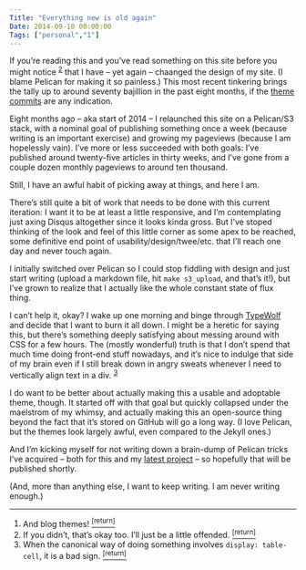 ```yaml
---
Title: "Everything new is old again"
Date: 2014-09-10 00:00:00
Tags: ["personal","1"]
---
```


<p>If you’re reading this and you’ve read something on this site before you might notice <sup class="footnote-ref" id="fnref:1"><a href="#fn:1" rel="footnote">2</a></sup> that I have – yet again – chaanged the design of my site.  (I blame Pelican for making it so painless.)  This most recent tinkering brings the tally up to around seventy bajillion in the past eight months, if the <a href="https://github.com/jmduke/terrace">theme commits</a> are any indication.</p>


<p>Eight months ago – aka start of 2014 – I relaunched this site on a Pelican/S3 stack, with a nominal goal of publishing something once a week (because writing is an important exercise) and growing my pageviews (because I am hopelessly vain).  I’ve more or less succeeded with both goals: I’ve published around twenty-five articles in thirty weeks, and I’ve gone from a couple dozen monthly pageviews to around ten thousand.</p>


<p>Still, I have an awful habit of picking away at things, and here I am.</p>


<p>There’s still quite a bit of work that needs to be done with this current iteration: I want it to be at least a little responsive, and I’m contemplating just axing Disqus altogether since it looks kinda gross.  But I’ve stoped thinking of the look and feel of this little corner as some apex to be reached, some definitive end point of usability/design/twee/etc. that I’ll reach one day and never touch again.</p>


<p>I initially switched over Pelican so I could stop fiddling with design and just start writing (upload a markdown file, hit <code>make s3_upload</code>, and that’s it!), but I’ve grown to realize that I actually like the whole constant state of flux thing.</p>


<p>I can’t help it, okay?  I wake up one morning and binge through <a href="http://typewolf.com">TypeWolf</a> and decide that I want to burn it all down.  I might be a heretic for saying this, but there’s something deeply satisfying about messing around with CSS for a few hours.  The (mostly wonderful) truth is that I don’t spend that much time doing front-end stuff nowadays, and it’s nice to indulge that side of my brain even if I still break down in angry sweats whenever I need to vertically align text in a div. <sup class="footnote-ref" id="fnref:3"><a href="#fn:3" rel="footnote">3</a></sup></p>


<p>I do want to be better about actually making this a usable and adoptable theme, though.  It started off with that goal but quickly collapsed under the maelstrom of my whimsy, and actually making this an open-source thing beyond the fact that it’s stored on GitHub will go a long way.  (I love Pelican, but the themes look largely awful, even compared to the Jekyll ones.)</p>


<p>And I’m kicking myself for not writing down a brain-dump of Pelican tricks I’ve acquired – both for this and my <a href="http://filmscriptsonline.com">latest project</a> – so hopefully that will be published shortly.</p>


<p>(And, more than anything else, I want to keep writing.  I am never writing enough.)</p>


<div class="footnotes">
<hr/>
<ol>
<li id="fn:2">And blog themes!
 <a class="footnote-return" href="#fnref:2"><sup>[return]</sup></a></li>
<li id="fn:1">If you didn’t, that’s okay too.  I’ll just be a little offended.
 <a class="footnote-return" href="#fnref:1"><sup>[return]</sup></a></li>
<li id="fn:3">When the canonical way of doing something involves <code>display: table-cell</code>, it is a bad sign.
 <a class="footnote-return" href="#fnref:3"><sup>[return]</sup></a></li>
</ol>
</div>
	